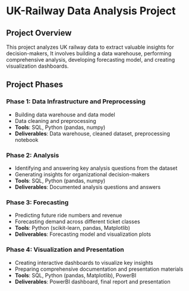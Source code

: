 # UK-Railway Data Analysis Project

## Project Overview

This project analyzes UK railway data to extract valuable insights for decision-makers, It involves building a data warehouse, performing comprehensive analysis, developing forecasting model, and creating visualization dashboards.

## Project Phases

### Phase 1: Data Infrastructure and Preprocessing

- Building data warehouse and data model
- Data cleaning and preprocessing
- **Tools**: SQL, Python (pandas, numpy)
- **Deliverables**: Data warehouse, cleaned dataset, preprocessing notebook

### Phase 2: Analysis

- Identifying and answering key analysis questions from the dataset
- Generating insights for organizational decision-makers
- **Tools**: SQL, Python (pandas, numpy)
- **Deliverables**: Documented analysis questions and answers

### Phase 3: Forecasting

- Predicting future ride numbers and revenue
- Forecasting demand across different ticket classes
- **Tools**: Python (scikit-learn, pandas, Matplotlib)
- **Deliverables**: Forecasting model and visualization plots

### Phase 4: Visualization and Presentation

- Creating interactive dashboards to visualize key insights
- Preparing comprehensive documentation and presentation materials
- **Tools**: SQL, Python (pandas, Matplotlib), PowerBI
- **Deliverables**: PowerBI dashboard, final report and presentation
